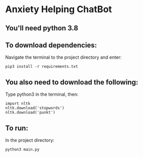# Anxiety Helping ChatBot
## You'll need python 3.8

## To download dependencies: 
Navigate the terminal to the project directory and enter: 
```
pip3 install -r requirements.txt
```
## You also need to download the following:
Type python3 in the terminal, then:
```
import nltk
nltk.download('stopwords')
nltk.download('punkt')
```

## To run:
In the project directory:
```
python3 main.py
```
